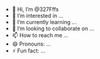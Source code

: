 - 👋 Hi, I’m @327Fffs
- 👀 I’m interested in ...
- 🌱 I’m currently learning ...
- 💞️ I’m looking to collaborate on ...
- 📫 How to reach me ...
- 😄 Pronouns: ...
- ⚡ Fun fact: ...

<!---
327Fffs/327Fffs is a ✨ special ✨ repository because its `README.md` (this file) appears on your GitHub profile.
You can click the Preview link to take a look at your changes.
--->
